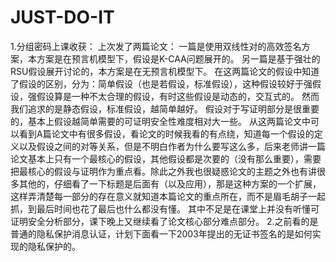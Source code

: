 # JUST-DO-IT
1.分组密码上课收获：
上次发了两篇论文：
一篇是使用双线性对的高效签名方案，本方案是在预言机模型下，假设是K-CAA问题展开的。
另一篇是基于强壮的RSU假设展开讨论的，本方案是在无预言机模型下。
在这两篇论文的假设中知道了假设的区别，分为：简单假设（也是若假设，标准假设），这种假设较好于强假设，强假设算是一种不太合理的假设，有时这些假设是动态的，交互式的。
然而我们追求的是静态假设，标准假设，越简单越好。
假设对于写证明部分是很重要的，基本上假设越简单需要的可证明安全性难度相对大一些。
从这两篇论文中可以看到A篇论文中有很多假设，看论文的时候我看的有点绕，知道每一个假设的定义以及假设之间的对等关系，但是不明白作者为什么要写这么多，后来老师讲一篇论文基本上只有一个最核心的假设，其他假设都是次要的（没有那么重要），需要把最核心的假设与证明作为重点看。除此之外我也很疑惑论文的主题之外也有讲很多其他的，仔细看了一下标题是后面有（以及应用），那是这种方案的一个扩展，这样弄清楚每一部分的存在意义就知道本篇论文的重点所在，而不是眉毛胡子一起抓，到最后时间也花了最后也什么都没有懂。
其中不足是在课堂上并没有听懂可证明安全分析部分，课下晚上又继续看了论文核心部分难点部分。
2.之前看的是普通的隐私保护消息认证，计划下面看一下2003年提出的无证书签名的是如何实现的隐私保护的。
